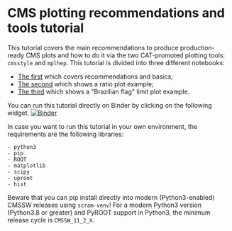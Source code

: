 # CMS plotting recommendations and tools tutorial
This tutorial covers the main recommendations to produce production-ready CMS plots and how to do it via the two CAT-promoted plotting tools: `cmsstyle` and `mplhep`. This tutorial is divided into three different notebooks:
- [The first](1-tutorial_CAT_recommendations.ipynb) which covers recommendations and basics; 
- [The second](2-tutorial_CAT_ratioplot.ipynb) which shows a ratio plot example;
- [The third](3-tutorial_CAT_limitplot.ipynb) which shows a "Brazilian flag" limit plot example.

You can run this tutorial directly on Binder by clicking on the following widget.
[![Binder](https://mybinder.org/badge_logo.svg)](https://mybinder.org/v2/gh/ttedeschi/tutorial_CAT/HEAD?labpath=1-tutorial_CAT_recommendations.ipynb)

In case you want to run this tutorial in your own environment, the requirements are the following libraries:
```
- python3
- pip
- ROOT
- matplotlib
- scipy
- uproot
- hist
```
Beware that you can pip install directly into modern (Python3-enabled) CMSSW releases using `scram-venv`!
For a modern Python3 version (Python3.8 or greater) and PyROOT support in Python3, the minimum release cycle is `CMSSW_11_2_X`.
